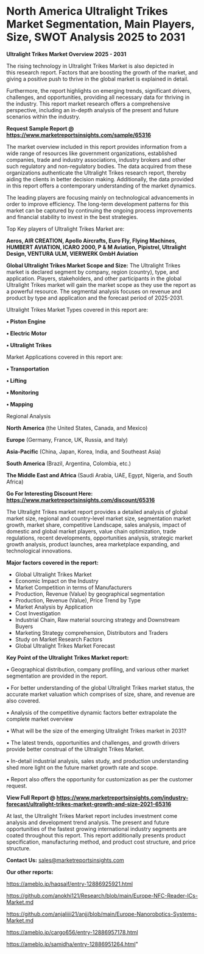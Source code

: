  # North America Ultralight Trikes Market Segmentation, Main Players, Size, SWOT Analysis 2025 to 2031

<Strong> Ultralight Trikes Market Overview 2025 - 2031</strong>

The rising technology in Ultralight Trikes Market is also depicted in this research report. Factors that are boosting the growth of the market, and giving a positive push to thrive in the global market is explained in detail.

Furthermore, the report highlights on emerging trends, significant drivers, challenges, and opportunities, providing all necessary data for thriving in the industry. This report market research offers a comprehensive perspective, including an in-depth analysis of the present and future scenarios within the industry.

<strong>Request Sample Report @ <a href=https://www.marketreportsinsights.com/sample/65316>https://www.marketreportsinsights.com/sample/65316</a></strong>

The market overview included in this report provides information from a wide range of resources like government organizations, established companies, trade and industry associations, industry brokers and other such regulatory and non-regulatory bodies. The data acquired from these organizations authenticate the Ultralight Trikes research report, thereby aiding the clients in better decision making. Additionally, the data provided in this report offers a contemporary understanding of the market dynamics.

The leading players are focusing mainly on technological advancements in order to improve efficiency. The long-term development patterns for this market can be captured by continuing the ongoing process improvements and financial stability to invest in the best strategies.

Top Key players of Ultralight Trikes Market are:

<strong>Aeros, AIR CREATION, Apollo Aircrafts, Euro Fly, Flying Machines, HUMBERT AVIATION, ICARO 2000, P & M Aviation, Pipistrel, Ultralight Design, VENTURA ULM, VIERWERK GmbH Aviation</strong>

<strong><b>Global Ultralight Trikes Market Scope and Size:</b></strong>
The Ultralight Trikes market is declared segment by company, region (country), type, and application. Players, stakeholders, and other participants in the global Ultralight Trikes market will gain the market scope as they use the report as a powerful resource. The segmental analysis focuses on revenue and product by type and application and the forecast period of 2025-2031.

Ultralight Trikes Market Types covered in this report are:

<strong>• Piston Engine

• Electric Motor

• Ultralight Trikes</strong>

Market Applications covered in this report are:

<strong>• Transportation

• Lifting

• Monitoring

• Mapping</strong> 

Regional Analysis

<strong>North America</strong> (the United States, Canada, and Mexico)

<strong>Europe</strong> (Germany, France, UK, Russia, and Italy)

<strong>Asia-Pacific</strong> (China, Japan, Korea, India, and Southeast Asia)

<strong>South America</strong> (Brazil, Argentina, Colombia, etc.)

<strong>The Middle East and Africa</strong> (Saudi Arabia, UAE, Egypt, Nigeria, and South Africa)

<strong>Go For Interesting Discount Here: <a href=https://www.marketreportsinsights.com/discount/65316>https://www.marketreportsinsights.com/discount/65316</a></strong>

The Ultralight Trikes market report provides a detailed analysis of global market size, regional and country-level market size, segmentation market growth, market share, competitive Landscape, sales analysis, impact of domestic and global market players, value chain optimization, trade regulations, recent developments, opportunities analysis, strategic market growth analysis, product launches, area marketplace expanding, and technological innovations.

<strong><b>Major factors covered in the report:</b></strong>
<ul>
  <li>Global Ultralight Trikes Market </li>
  <li>Economic Impact on the Industry</li>
  <li>Market Competition in terms of Manufacturers</li>
  <li>Production, Revenue (Value) by geographical segmentation</li>
  <li>Production, Revenue (Value), Price Trend by Type</li>
  <li>Market Analysis by Application</li>
  <li>Cost Investigation</li>
  <li>Industrial Chain, Raw material sourcing strategy and Downstream Buyers</li>
  <li>Marketing Strategy comprehension, Distributors and Traders</li>
  <li>Study on Market Research Factors</li>
  <li>Global Ultralight Trikes Market Forecast</li>
</ul>

<strong><b>Key Point of the Ultralight Trikes Market report:</b></strong>

• Geographical distribution, company profiling, and various other market segmentation are provided in the report.

• For better understanding of the global Ultralight Trikes market status, the accurate market valuation which comprises of size, share, and revenue are also covered.

• Analysis of the competitive dynamic factors better extrapolate the complete market overview

• What will be the size of the emerging Ultralight Trikes market in 2031?

• The latest trends, opportunities and challenges, and growth drivers provide better construal of the Ultralight Trikes Market.

• In-detail industrial analysis, sales study, and production understanding shed more light on the future market growth rate and scope.

• Report also offers the opportunity for customization as per the customer request.

<strong><b>View Full Report @ <a href=https://www.marketreportsinsights.com/industry-forecast/ultralight-trikes-market-growth-and-size-2021-65316>https://www.marketreportsinsights.com/industry-forecast/ultralight-trikes-market-growth-and-size-2021-65316</a></b></strong>


At last, the Ultralight Trikes Market report includes investment come analysis and development trend analysis. The present and future opportunities of the fastest growing international industry segments are coated throughout this report. This report additionally presents product specification, manufacturing method, and product cost structure, and price structure.

<strong>Contact Us:</strong>
sales@marketreportsinsights.com

<strong>Our other reports:</strong>

<a href=https://ameblo.jp/haqsaif/entry-12886925921.html>https://ameblo.jp/haqsaif/entry-12886925921.html</a>

<a href=https://github.com/anokhi121/Research/blob/main/Europe-NFC-Reader-ICs-Market.md>https://github.com/anokhi121/Research/blob/main/Europe-NFC-Reader-ICs-Market.md</a>

<a href=https://github.com/anjaliiii21/anjj/blob/main/Europe-Nanorobotics-Systems-Market.md>https://github.com/anjaliiii21/anjj/blob/main/Europe-Nanorobotics-Systems-Market.md</a>

<a href=https://ameblo.jp/cargo656/entry-12886957178.html>https://ameblo.jp/cargo656/entry-12886957178.html</a>

<a href=https://ameblo.jp/samidha/entry-12886951264.html>https://ameblo.jp/samidha/entry-12886951264.html</a>"
